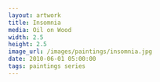 ```yaml
---
layout: artwork
title: Insomnia
media: Oil on Wood
width: 2.5
height: 2.5
image_url: /images/paintings/insomnia.jpg
date: 2010-06-01 05:00:00
tags: paintings series
---
```

